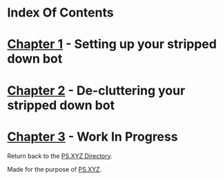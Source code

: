 # Index Of Contents

# [Chapter 1](https://github.com/PS-XYZ-Developement/Directory/blob/main/Stripped%20Down%20Bot%20Tutorials/WelcomeBot/Chapters/Chapter1.md) - Setting up your stripped down bot
# [Chapter 2](https://github.com/TheCrazyCatKidz/Welcome-Bot/blob/main/Chapters/Chapter2.md) - De-cluttering your stripped down bot
# [Chapter 3](https://github.com/TheCrazyCatKidz/Welcome-Bot/blob/main/Chapters/Chapter3.md) - Work In Progress

Return back to the [PS.XYZ Directory](https://github.com/TheCrazyCatKidz/PS.XYZ-Directory).

Made for the purpose of [PS.XYZ](https://platservices.xyz).
